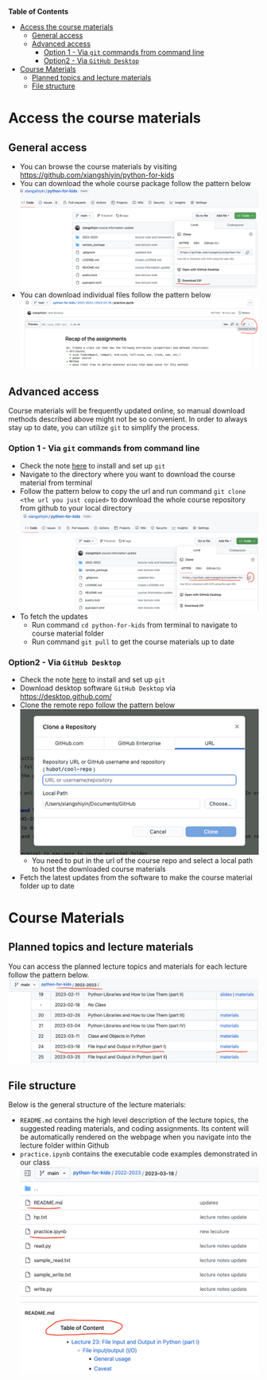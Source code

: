 
**Table of Contents**
- [Access the course materials](#access-the-course-materials)
  - [General access](#general-access)
  - [Advanced access](#advanced-access)
    - [Option 1 - Via `git` commands from command line](#option-1---via-git-commands-from-command-line)
    - [Option2 - Via `GitHub Desktop`](#option2---via-github-desktop)
- [Course Materials](#course-materials)
  - [Planned topics and lecture materials](#planned-topics-and-lecture-materials)
  - [File structure](#file-structure)


# Access the course materials
## General access
* You can browse the course materials by visiting https://github.com/xiangshiyin/python-for-kids
* You can download the whole course package follow the pattern below ![](./pics/manual_download_all.png)
* You can download individual files follow the pattern below ![](./pics/manual_download_individual.png)
## Advanced access
Course materials will be frequently updated online, so manual download methods described above might not be so convenient. In order to always stay up to date, you can utilize `git` to simplify the process.

### Option 1 - Via `git` commands from command line
* Check the note [here](..//2022-2023/2023-01-28/README.md#git) to install and set up `git` 
* Navigate to the directory where you want to download the course material from terminal
* Follow the pattern below to copy the url and run command `git clone <the url you just copied>` to download the whole course repository from github to your local directory ![](./pics/git_clone.png)
* To fetch the updates
  * Run command `cd python-for-kids` from terminal to navigate to course material folder
  * Run command `git pull` to get the course materials up to date

### Option2 - Via `GitHub Desktop` 
* Check the note [here](..//2022-2023/2023-01-28/README.md#git) to install and set up `git`
* Download desktop software `GitHub Desktop` via https://desktop.github.com/
* Clone the remote repo follow the pattern below ![](./pics/github_desktop.png)
  * You need to put in the url of the course repo and select a local path to host the downloaded course materials
* Fetch the latest updates from the software to make the course material folder up to date


# Course Materials
## Planned topics and lecture materials
You can access the planned lecture topics and materials for each lecture follow the pattern below. 
![](./pics/access_course_materials.png)

## File structure
Below is the general structure of the lecture materials:
* `README.md` contains the high level description of the lecture topics, the suggested reading materials, and coding assignments. Its content will be automatically rendered on the webpage when you navigate into the lecture folder within Github
* `practice.ipynb` contains the executable code examples demonstrated in our class
![](./pics/file_structures.png)


